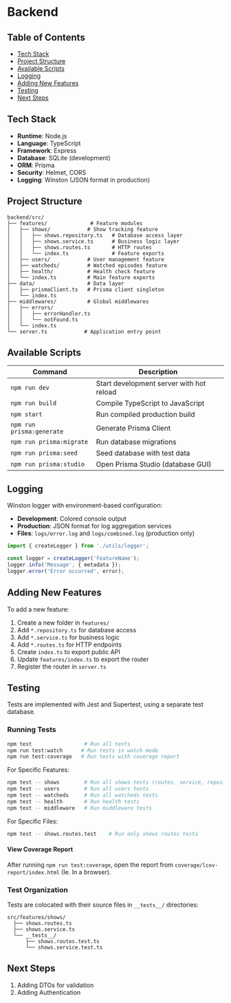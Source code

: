 # Backend

## Table of Contents

- [Tech Stack](#tech-stack)
- [Project Structure](#project-structure)
- [Available Scripts](#available-scripts)
- [Logging](#logging)
- [Adding New Features](#adding-new-features)
- [Testing](#testing)
- [Next Steps](#next-steps)

## Tech Stack

- **Runtime**: Node.js
- **Language**: TypeScript
- **Framework**: Express
- **Database**: SQLite (development)
- **ORM**: Prisma
- **Security**: Helmet, CORS
- **Logging**: Winston (JSON format in production)

## Project Structure

```
backend/src/
├── features/              # Feature modules
│   ├── shows/            # Show tracking feature
│   │   ├── shows.repository.ts   # Database access layer
│   │   ├── shows.service.ts      # Business logic layer
│   │   ├── shows.routes.ts       # HTTP routes
│   │   └── index.ts              # Feature exports
│   ├── users/            # User management feature
│   ├── watcheds/         # Watched episodes feature
│   ├── health/           # Health check feature
│   └── index.ts          # Main feature exports
├── data/                 # Data layer
│   ├── prismaClient.ts   # Prisma client singleton
│   └── index.ts
├── middlewares/          # Global middlewares
│   ├── errors/
│   │   ├── errorHandler.ts
│   │   └── notFound.ts
│   └── index.ts
└── server.ts            # Application entry point
```

## Available Scripts

| Command | Description |
|---------|-------------|
| `npm run dev` | Start development server with hot reload |
| `npm run build` | Compile TypeScript to JavaScript |
| `npm start` | Run compiled production build |
| `npm run prisma:generate` | Generate Prisma Client |
| `npm run prisma:migrate` | Run database migrations |
| `npm run prisma:seed` | Seed database with test data |
| `npm run prisma:studio` | Open Prisma Studio (database GUI) |

## Logging

Winston logger with environment-based configuration:
- **Development**: Colored console output
- **Production**: JSON format for log aggregation services
- **Files**: `logs/error.log` and `logs/combined.log` (production only)

```typescript
import { createLogger } from './utils/logger';

const logger = createLogger('FeatureName');
logger.info('Message', { metadata });
logger.error('Error occurred', error);
```

## Adding New Features

To add a new feature:

1. Create a new folder in `features/`
2. Add `*.repository.ts` for database access
3. Add `*.service.ts` for business logic
4. Add `*.routes.ts` for HTTP endpoints
5. Create `index.ts` to export public API
6. Update `features/index.ts` to export the router
7. Register the router in `server.ts`

## Testing

Tests are implemented with Jest and Supertest, using a separate test database.

### Running Tests

```bash
npm test                 # Run all tests
npm run test:watch      # Run tests in watch mode
npm run test:coverage   # Run tests with coverage report
```

For Specific Features:
```bash
npm test -- shows        # Run all shows tests (routes, service, repository)
npm test -- users        # Run all users tests
npm test -- watcheds     # Run all watcheds tests
npm test -- health       # Run health tests
npm test -- middleware   # Run middleware tests
```

For Specific Files:

```bash
npm test -- shows.routes.test    # Run only shows routes tests
```

#### View Coverage Report

After running `npm run test:coverage`, open the report from `coverage/lcov-report/index.html` (Ie. In a browser).

### Test Organization

Tests are colocated with their source files in `__tests__/` directories:
```
src/features/shows/
  ├── shows.routes.ts
  ├── shows.service.ts
  └── __tests__/
      ├── shows.routes.test.ts
      └── shows.service.test.ts
```

## Next Steps

1. Adding DTOs for validation
2. Adding Authentication
